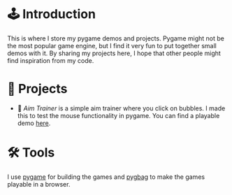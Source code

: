 # 🕹️ Introduction

This is where I store my pygame demos and projects. Pygame might not be the most popular game engine, but I find it very fun to put together small demos with it. By sharing my projects here, I hope that other people might find inspiration from my code.

# 🚀 Projects

- 🫧 *Aim Trainer* is a simple aim trainer where you click on bubbles. I made this to test the mouse functionality in pygame. You can find a playable demo [here](https://tobiasmelbo.itch.io/pygame-aim-trainer).

# 🛠️ Tools
I use [pygame](https://github.com/pygame/pygame) for building the games and [pygbag](https://github.com/pygame-web/pygbag) to make the games playable in a browser.
